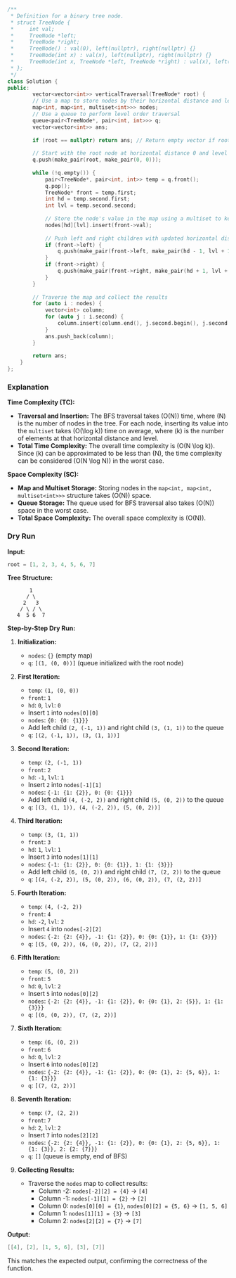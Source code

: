 ```cpp
/**
 * Definition for a binary tree node.
 * struct TreeNode {
 *     int val;
 *     TreeNode *left;
 *     TreeNode *right;
 *     TreeNode() : val(0), left(nullptr), right(nullptr) {}
 *     TreeNode(int x) : val(x), left(nullptr), right(nullptr) {}
 *     TreeNode(int x, TreeNode *left, TreeNode *right) : val(x), left(left), right(right) {}
 * };
 */
class Solution {
public:
        vector<vector<int>> verticalTraversal(TreeNode* root) {
        // Use a map to store nodes by their horizontal distance and level
        map<int, map<int, multiset<int>>> nodes;
        // Use a queue to perform level order traversal
        queue<pair<TreeNode*, pair<int, int>>> q;
        vector<vector<int>> ans;
        
        if (root == nullptr) return ans; // Return empty vector if root is null
        
        // Start with the root node at horizontal distance 0 and level 0
        q.push(make_pair(root, make_pair(0, 0)));
        
        while (!q.empty()) {
            pair<TreeNode*, pair<int, int>> temp = q.front();
            q.pop();
            TreeNode* front = temp.first;
            int hd = temp.second.first;
            int lvl = temp.second.second;
            
            // Store the node's value in the map using a multiset to keep it sorted
            nodes[hd][lvl].insert(front->val);
            
            // Push left and right children with updated horizontal distance and level
            if (front->left) {
                q.push(make_pair(front->left, make_pair(hd - 1, lvl + 1)));
            }
            if (front->right) {
                q.push(make_pair(front->right, make_pair(hd + 1, lvl + 1)));
            }
        }
        
        // Traverse the map and collect the results
        for (auto i : nodes) {
            vector<int> column;
            for (auto j : i.second) {
                column.insert(column.end(), j.second.begin(), j.second.end());
            }
            ans.push_back(column);
        }
        
        return ans;
    }
};
```


### Explanation

**Time Complexity (TC):**

- **Traversal and Insertion:** The BFS traversal takes \(O(N)\) time, where \(N\) is the number of nodes in the tree. For each node, inserting its value into the `multiset` takes \(O(\log k)\) time on average, where \(k\) is the number of elements at that horizontal distance and level.
- **Total Time Complexity:** The overall time complexity is \(O(N \log k)\). Since \(k\) can be approximated to be less than \(N\), the time complexity can be considered \(O(N \log N)\) in the worst case.

**Space Complexity (SC):**

- **Map and Multiset Storage:** Storing nodes in the `map<int, map<int, multiset<int>>>` structure takes \(O(N)\) space.
- **Queue Storage:** The queue used for BFS traversal also takes \(O(N)\) space in the worst case.
- **Total Space Complexity:** The overall space complexity is \(O(N)\).

### Dry Run

**Input:**
```cpp
root = [1, 2, 3, 4, 5, 6, 7]
```

**Tree Structure:**
```
       1
      / \
     2   3
    / \ / \
   4  5 6  7
```

**Step-by-Step Dry Run:**

1. **Initialization:**
   - `nodes`: `{}` (empty map)
   - `q`: `[(1, (0, 0))]` (queue initialized with the root node)

2. **First Iteration:**
   - `temp`: `(1, (0, 0))`
   - `front`: `1`
   - `hd`: `0`, `lvl`: `0`
   - Insert `1` into `nodes[0][0]`
   - `nodes`: `{0: {0: {1}}}`
   - Add left child `(2, (-1, 1))` and right child `(3, (1, 1))` to the queue
   - `q`: `[(2, (-1, 1)), (3, (1, 1))]`

3. **Second Iteration:**
   - `temp`: `(2, (-1, 1))`
   - `front`: `2`
   - `hd`: `-1`, `lvl`: `1`
   - Insert `2` into `nodes[-1][1]`
   - `nodes`: `{-1: {1: {2}}, 0: {0: {1}}}`
   - Add left child `(4, (-2, 2))` and right child `(5, (0, 2))` to the queue
   - `q`: `[(3, (1, 1)), (4, (-2, 2)), (5, (0, 2))]`

4. **Third Iteration:**
   - `temp`: `(3, (1, 1))`
   - `front`: `3`
   - `hd`: `1`, `lvl`: `1`
   - Insert `3` into `nodes[1][1]`
   - `nodes`: `{-1: {1: {2}}, 0: {0: {1}}, 1: {1: {3}}}`
   - Add left child `(6, (0, 2))` and right child `(7, (2, 2))` to the queue
   - `q`: `[(4, (-2, 2)), (5, (0, 2)), (6, (0, 2)), (7, (2, 2))]`

5. **Fourth Iteration:**
   - `temp`: `(4, (-2, 2))`
   - `front`: `4`
   - `hd`: `-2`, `lvl`: `2`
   - Insert `4` into `nodes[-2][2]`
   - `nodes`: `{-2: {2: {4}}, -1: {1: {2}}, 0: {0: {1}}, 1: {1: {3}}}`
   - `q`: `[(5, (0, 2)), (6, (0, 2)), (7, (2, 2))]`

6. **Fifth Iteration:**
   - `temp`: `(5, (0, 2))`
   - `front`: `5`
   - `hd`: `0`, `lvl`: `2`
   - Insert `5` into `nodes[0][2]`
   - `nodes`: `{-2: {2: {4}}, -1: {1: {2}}, 0: {0: {1}, 2: {5}}, 1: {1: {3}}}`
   - `q`: `[(6, (0, 2)), (7, (2, 2))]`

7. **Sixth Iteration:**
   - `temp`: `(6, (0, 2))`
   - `front`: `6`
   - `hd`: `0`, `lvl`: `2`
   - Insert `6` into `nodes[0][2]`
   - `nodes`: `{-2: {2: {4}}, -1: {1: {2}}, 0: {0: {1}, 2: {5, 6}}, 1: {1: {3}}}`
   - `q`: `[(7, (2, 2))]`

8. **Seventh Iteration:**
   - `temp`: `(7, (2, 2))`
   - `front`: `7`
   - `hd`: `2`, `lvl`: `2`
   - Insert `7` into `nodes[2][2]`
   - `nodes`: `{-2: {2: {4}}, -1: {1: {2}}, 0: {0: {1}, 2: {5, 6}}, 1: {1: {3}}, 2: {2: {7}}}`
   - `q`: `[]` (queue is empty, end of BFS)

9. **Collecting Results:**
   - Traverse the `nodes` map to collect results:
     - Column -2: `nodes[-2][2] = {4}` -> `[4]`
     - Column -1: `nodes[-1][1] = {2}` -> `[2]`
     - Column 0: `nodes[0][0] = {1}`, `nodes[0][2] = {5, 6}` -> `[1, 5, 6]`
     - Column 1: `nodes[1][1] = {3}` -> `[3]`
     - Column 2: `nodes[2][2] = {7}` -> `[7]`

**Output:**
```cpp
[[4], [2], [1, 5, 6], [3], [7]]
```

This matches the expected output, confirming the correctness of the function.
